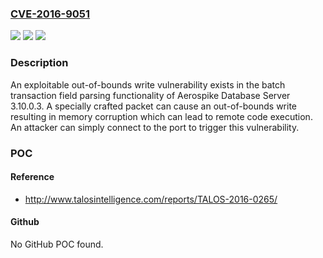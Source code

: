 ### [CVE-2016-9051](https://cve.mitre.org/cgi-bin/cvename.cgi?name=CVE-2016-9051)
![](https://img.shields.io/static/v1?label=Product&message=Database%20Server&color=blue)
![](https://img.shields.io/static/v1?label=Version&message=n%2Fa&color=blue)
![](https://img.shields.io/static/v1?label=Vulnerability&message=remote%20code%20execution&color=brighgreen)

### Description

An exploitable out-of-bounds write vulnerability exists in the batch transaction field parsing functionality of Aerospike Database Server 3.10.0.3. A specially crafted packet can cause an out-of-bounds write resulting in memory corruption which can lead to remote code execution. An attacker can simply connect to the port to trigger this vulnerability.

### POC

#### Reference
- http://www.talosintelligence.com/reports/TALOS-2016-0265/

#### Github
No GitHub POC found.

